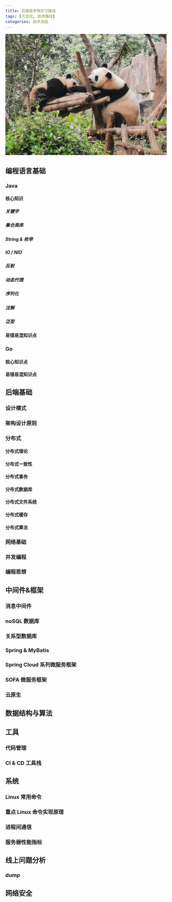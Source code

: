 ```yaml
---
title: 后端技术栈学习路线
tags: [方法论, 技术路线]
categories: 技术总结
---
```


![](/source/images/panda.jpeg)

## 编程语言基础
### Java
#### 核心知识
##### 关键字
##### 集合类库
##### String & 枚举
##### IO / NIO
##### 反射
##### 动态代理
##### 序列化
##### 注解
##### 泛型
#### 易错易混知识点
### Go
#### 核心知识点
#### 易错易混知识点
## 后端基础
### 设计模式
### 架构设计原则
### 分布式
#### 分布式理论
#### 分布式一致性
#### 分布式事务
#### 分布式数据库
#### 分布式文件系统
#### 分布式缓存
#### 分布式算法
### 网络基础
### 并发编程
### 编程思想
## 中间件&框架
### 消息中间件
### noSQL 数据库
### 关系型数据库
### Spring & MyBatis
### Spring Cloud 系列微服务框架
### SOFA 微服务框架
### 云原生
## 数据结构与算法
## 工具
### 代码管理
### CI & CD 工具栈
## 系统
### Linux 常用命令
### 重点 Linux 命令实现原理
### 进程间通信
### 服务器性能指标
## 线上问题分析
### dump
## 网络安全